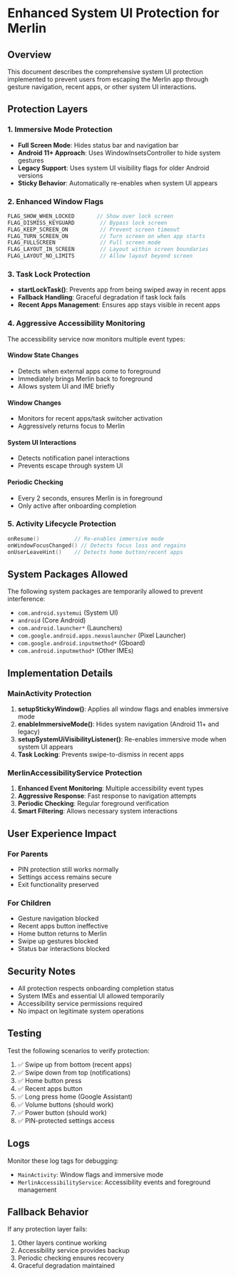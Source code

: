 # Enhanced System UI Protection for Merlin

## Overview
This document describes the comprehensive system UI protection implemented to prevent users from escaping the Merlin app through gesture navigation, recent apps, or other system UI interactions.

## Protection Layers

### 1. **Immersive Mode Protection**
- **Full Screen Mode**: Hides status bar and navigation bar
- **Android 11+ Approach**: Uses WindowInsetsController to hide system gestures
- **Legacy Support**: Uses system UI visibility flags for older Android versions
- **Sticky Behavior**: Automatically re-enables when system UI appears

### 2. **Enhanced Window Flags**
```kotlin
FLAG_SHOW_WHEN_LOCKED       // Show over lock screen
FLAG_DISMISS_KEYGUARD        // Bypass lock screen
FLAG_KEEP_SCREEN_ON          // Prevent screen timeout
FLAG_TURN_SCREEN_ON          // Turn screen on when app starts
FLAG_FULLSCREEN              // Full screen mode
FLAG_LAYOUT_IN_SCREEN        // Layout within screen boundaries
FLAG_LAYOUT_NO_LIMITS        // Allow layout beyond screen
```

### 3. **Task Lock Protection**
- **startLockTask()**: Prevents app from being swiped away in recent apps
- **Fallback Handling**: Graceful degradation if task lock fails
- **Recent Apps Management**: Ensures app stays visible in recent apps

### 4. **Aggressive Accessibility Monitoring**
The accessibility service now monitors multiple event types:

#### Window State Changes
- Detects when external apps come to foreground
- Immediately brings Merlin back to foreground
- Allows system UI and IME briefly

#### Window Changes
- Monitors for recent apps/task switcher activation
- Aggressively returns focus to Merlin

#### System UI Interactions
- Detects notification panel interactions
- Prevents escape through system UI

#### Periodic Checking
- Every 2 seconds, ensures Merlin is in foreground
- Only active after onboarding completion

### 5. **Activity Lifecycle Protection**
```kotlin
onResume()           // Re-enables immersive mode
onWindowFocusChanged() // Detects focus loss and regains
onUserLeaveHint()    // Detects home button/recent apps
```

## System Packages Allowed
The following system packages are temporarily allowed to prevent interference:
- `com.android.systemui` (System UI)
- `android` (Core Android)
- `com.android.launcher*` (Launchers)
- `com.google.android.apps.nexuslauncher` (Pixel Launcher)
- `com.google.android.inputmethod*` (Gboard)
- `com.android.inputmethod*` (Other IMEs)

## Implementation Details

### MainActivity Protection
1. **setupStickyWindow()**: Applies all window flags and enables immersive mode
2. **enableImmersiveMode()**: Hides system navigation (Android 11+ and legacy)
3. **setupSystemUiVisibilityListener()**: Re-enables immersive mode when system UI appears
4. **Task Locking**: Prevents swipe-to-dismiss in recent apps

### MerlinAccessibilityService Protection
1. **Enhanced Event Monitoring**: Multiple accessibility event types
2. **Aggressive Response**: Fast response to navigation attempts
3. **Periodic Checking**: Regular foreground verification
4. **Smart Filtering**: Allows necessary system interactions

## User Experience Impact

### For Parents
- PIN protection still works normally
- Settings access remains secure
- Exit functionality preserved

### For Children
- Gesture navigation blocked
- Recent apps button ineffective
- Home button returns to Merlin
- Swipe up gestures blocked
- Status bar interactions blocked

## Security Notes
- All protection respects onboarding completion status
- System IMEs and essential UI allowed temporarily
- Accessibility service permissions required
- No impact on legitimate system operations

## Testing
Test the following scenarios to verify protection:
1. ✅ Swipe up from bottom (recent apps)
2. ✅ Swipe down from top (notifications)
3. ✅ Home button press
4. ✅ Recent apps button
5. ✅ Long press home (Google Assistant)
6. ✅ Volume buttons (should work)
7. ✅ Power button (should work)
8. ✅ PIN-protected settings access

## Logs
Monitor these log tags for debugging:
- `MainActivity`: Window flags and immersive mode
- `MerlinAccessibilityService`: Accessibility events and foreground management

## Fallback Behavior
If any protection layer fails:
1. Other layers continue working
2. Accessibility service provides backup
3. Periodic checking ensures recovery
4. Graceful degradation maintained 